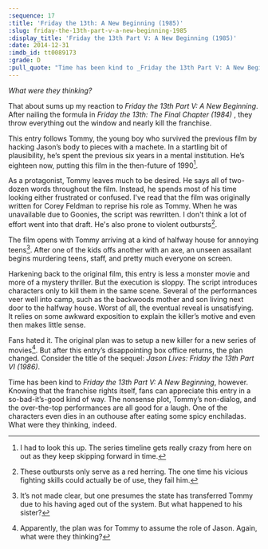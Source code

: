 ```yaml
---
:sequence: 17
:title: 'Friday the 13th: A New Beginning (1985)'
:slug: friday-the-13th-part-v-a-new-beginning-1985
:display_title: 'Friday the 13th Part V: A New Beginning (1985)'
:date: 2014-12-31
:imdb_id: tt0089173
:grade: D
:pull_quote: "Time has been kind to _Friday the 13th Part V: A New Beginning_. Knowing that the franchise rights itself, fans can appreciate this entry in a so-bad-it’s-good kind of way."
---
```

_What were they thinking?_

That about sums up my reaction to _Friday the 13th Part V: A New Beginning_. After nailing the formula in _Friday the 13th: The Final Chapter (1984)_ , they throw everything out the window and nearly kill the franchise.

This entry follows Tommy, the young boy who survived the previous film by hacking Jason’s body to pieces with a machete. In a startling bit of plausibility, he’s spent the previous six years in a mental institution. He’s eighteen now, putting this film in the then-future of 1990[^1].

As a protagonist, Tommy leaves much to be desired. He says all of two-dozen words throughout the film. Instead, he spends most of his time looking either frustrated or confused. I've read that the film was originally written for Corey Feldman to reprise his role as Tommy. When he was unavailable due to Goonies, the script was rewritten. I don't think a lot of effort went into that draft. He's also prone to violent outbursts[^2].

The film opens with Tommy arriving at a kind of halfway house for annoying teens[^3]. After one of the kids offs another with an axe, an unseen assailant begins murdering teens, staff, and pretty much everyone on screen. 

Harkening back to the original film, this entry is less a monster movie and more of a mystery thriller. But the execution is sloppy. The script introduces characters only to kill them in the same scene. Several of the performances veer well into camp, such as the backwoods mother and son living next door to the halfway house. Worst of all, the eventual reveal is unsatisfying. It relies on some awkward exposition to explain the killer’s motive and even then makes little sense.

Fans hated it. The original plan was to setup a new killer for a new series of movies[^4]. But after this entry’s disappointing box office returns, the plan changed. Consider the title of the sequel: _Jason Lives: Friday the 13th Part VI (1986)_. 

Time has been kind to _Friday the 13th Part V: A New Beginning_, however. Knowing that the franchise rights itself, fans can appreciate this entry in a so-bad-it’s-good kind of way. The nonsense plot, Tommy’s non-dialog, and the over-the-top performances are all good for a laugh. One of the characters even dies in an outhouse after eating some spicy enchiladas. What were they thinking, indeed.

[^1]: I had to look this up. The series timeline gets really crazy from here on out as they keep skipping forward in time.

[^2]: These outbursts only serve as a red herring. The one time his vicious fighting skills could actually be of use, they fail him.

[^3]: It’s not made clear, but one presumes the state has transferred Tommy due to his having aged out of the system. But what happened to his sister?

[^4]: Apparently, the plan was for Tommy to assume the role of Jason. Again, what were they thinking?

